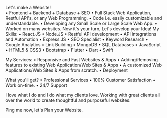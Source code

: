 Let's make a Website!  
•	Frontend + Backend + Database + SEO
•	Full Stack Web Application, Restful API's, or any Web Programming.
•	Code i.e. easily customizable and understandable.
•	Developing any Small Scale or Large Scale Web App.
•	Worked on many websites. Now it's your turn, Let's develop your Idea!
My Skills:
•	React.JS
•	Node.JS
•	Restful API development
•	API integrations and Automation
•	Express.JS
•       SEO Specialist
•       Keyword Research
•       Google Analytics
•       Link Building
•	MongoDB
•	SQL Databases
•	JavaScript
•	HTML5 & CSS3
•	Bootstrap
•      Flutter
•	Dart
•       Swift

My Services:
•	Responsive and Fast Websites & Apps
•	Adding/Removing features to existing Web Application/Web Sites & Apps
•	A customized Web Applications/Web Sites & Apps from scratch.
•	Deployment

What you'll get?
•	Professional Services
•	100% Customer Satisfaction
•	Work on-time.
•	24/7 Support

I love what I do and I do what my clients love. Working with great clients all over the world to create thoughtful and purposeful websites.

Ping me now, let's Plan your Website.

<!---
Anas7232/Anas7232 is a ✨ special ✨ repository because its `README.md` (this file) appears on your GitHub profile.
You can click the Preview link to take a look at your changes.
--->
